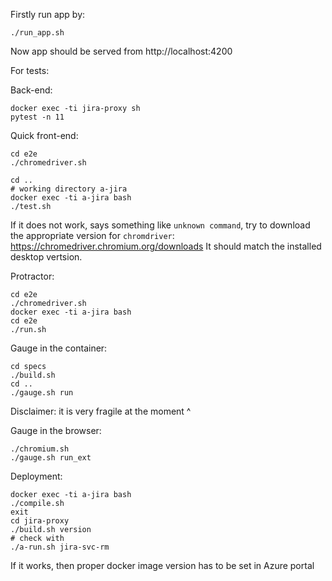 
Firstly run app by:

```
./run_app.sh 
```

Now app should be served from http://localhost:4200

For tests: 

Back-end:

```
docker exec -ti jira-proxy sh
pytest -n 11
```

Quick front-end: 

```
cd e2e
./chromedriver.sh
```

```
cd ..
# working directory a-jira
docker exec -ti a-jira bash
./test.sh
```

If it does not work, says something like `unknown command`, try to download the appropriate version for `chromdriver`: https://chromedriver.chromium.org/downloads It should match the installed desktop vertsion. 

Protractor: 
```
cd e2e
./chromedriver.sh
docker exec -ti a-jira bash 
cd e2e
./run.sh
```

Gauge in the container: 
```
cd specs
./build.sh
cd ..
./gauge.sh run
```
Disclaimer: it is very fragile at the moment ^ 

Gauge in the browser:
```
./chromium.sh
./gauge.sh run_ext
```

Deployment:
```
docker exec -ti a-jira bash
./compile.sh
exit
cd jira-proxy
./build.sh version 
# check with
./a-run.sh jira-svc-rm
```
If it works, then proper docker image version has to be set in Azure portal 










